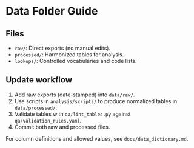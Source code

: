 # Data Folder Guide

## Files
- `raw/`: Direct exports (no manual edits).
- `processed/`: Harmonized tables for analysis.
- `lookups/`: Controlled vocabularies and code lists.

## Update workflow
1. Add raw exports (date-stamped) into `data/raw/`.
2. Use scripts in `analysis/scripts/` to produce normalized tables in `data/processed/`.
3. Validate tables with `qa/lint_tables.py` against `qa/validation_rules.yaml`.
4. Commit both raw and processed files.

For column definitions and allowed values, see `docs/data_dictionary.md`.
